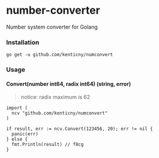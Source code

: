 # number-converter

Number system converter for Golang

### Installation

    go get -u github.com/kenticny/numconvert

### Usage

#### Convert(number int64, radix int64) (string, error)

> notice: radix maximum is 62

    import (
      ncv "github.com/kenticny/numconvert"
    )

    if result, err := ncv.Convert(123456, 20); err != nil {
      panic(err)
    } else {
      fmt.Println(result) // f8cg
    }
